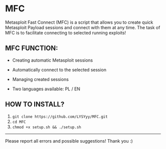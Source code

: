 # MFC

Metasploit Fast Connect (MFC) is a script that allows you to create quick Metasploit Payload sessions and connect with them at any time. The task of MFC is to facilitate connecting to selected running exploits!

## MFC FUNCTION:

- Creating automatic Metasploit sessions

- Automatically connect to the selected session

- Managing created sessions

- Two languages available: PL / EN


## HOW TO INSTALL?

1. ```git clone https://github.com/LYSYyy/MFC.git```
2. ```cd MFC```
3. ```chmod +x setup.sh && ./setup.sh```

---------------------------------------------------------------

Please report all errors and possible suggestions!
Thank you :)
